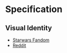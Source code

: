 # Specification
## Visual Identity
- [Starwars Fandom](https://starwars.fandom.com/wiki/R2-series_astromech_droid#R2-D2)
- [Reddit]()


